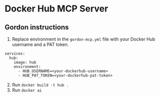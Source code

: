 # Docker Hub MCP Server

## Gordon instructions
1. Replace environment in the `gordon-mcp.yml` file with your Docker Hub username and a PAT token.

```
services:
  hub:
    image: hub
    environment:
      - HUB_USERNAME=<your-dockerhub-username>
      - HUB_PAT_TOKEN=<your-dockerhub-pat-token>
```
2. Run `docker build -t hub .`
3. Run `docker ai`